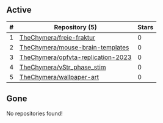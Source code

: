 ## Active
| # | Repository (5) | Stars |
| --- | --- | --- |
| 1 | [TheChymera/freie-fraktur](https://gin.g-node.org/TheChymera/freie-fraktur) | 0 |
| 2 | [TheChymera/mouse-brain-templates](https://gin.g-node.org/TheChymera/mouse-brain-templates) | 0 |
| 3 | [TheChymera/opfvta-replication-2023](https://gin.g-node.org/TheChymera/opfvta-replication-2023) | 0 |
| 4 | [TheChymera/vStr_phase_stim](https://gin.g-node.org/TheChymera/vStr_phase_stim) | 0 |
| 5 | [TheChymera/wallpaper-art](https://gin.g-node.org/TheChymera/wallpaper-art) | 0 |

## Gone
No repositories found!
